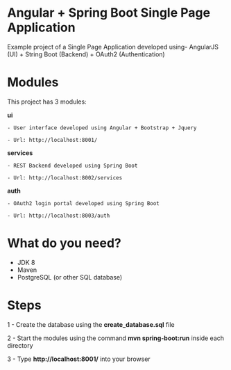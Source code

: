 # Angular + Spring Boot Single Page Application
Example project of a Single Page Application developed using- AngularJS (UI) + String Boot (Backend) + OAuth2 (Authentication)

# Modules
This project has 3 modules:

**ui**

	- User interface developed using Angular + Bootstrap + Jquery
	
	- Url: http://localhost:8001/
	
**services**

	- REST Backend developed using Spring Boot
	
	- Url: http://localhost:8002/services
	
**auth**

	- OAuth2 login portal developed using Spring Boot
	
	- Url: http://localhost:8003/auth
	
# What do you need?
- JDK 8
- Maven	
- PostgreSQL (or other SQL database)

# Steps
1 - Create the database using the **create_database.sql** file

2 - Start the modules using the command **mvn spring-boot:run** inside each directory 

3 - Type **http://localhost:8001/** into your browser

